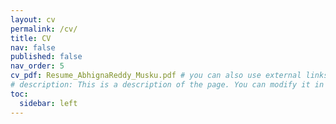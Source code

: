 ```yaml
---
layout: cv
permalink: /cv/
title: CV
nav: false
published: false
nav_order: 5
cv_pdf: Resume_AbhignaReddy_Musku.pdf # you can also use external links here
# description: This is a description of the page. You can modify it in '_pages/cv.md'. You can also change or remove the top pdf download button.
toc:
  sidebar: left
---
```

